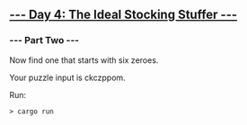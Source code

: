 ## [--- Day 4: The Ideal Stocking Stuffer ---](https://adventofcode.com/2015/day/4)

### --- Part Two ---
Now find one that starts with six zeroes.

Your puzzle input is ckczppom.

Run:
```shell
> cargo run 
```